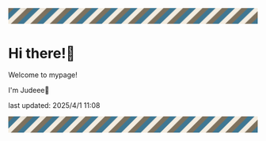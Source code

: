 <!-- Header image -->
<img src="./pokemon/pokemon_12.png" width="1000">

# Hi there!👋

Welcome to mypage!

I'm Judeee🐷

last updated: 2025/4/1 11:08

<!-- Footer image -->
<img src="./pokemon/pokemon_12.png" width="1000">
